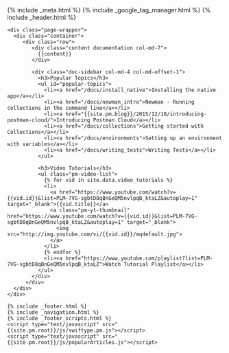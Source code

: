 <!DOCTYPE html>
<html lang="en">
{% include _meta.html %}
  <body class="<%= current.source %> regular">
    {% include _google_tag_manager.html %}
    {% include _header.html %}

    <div class="page-wrapper">
      <div class="container">
         <div class="row">
            <div class="content documentation col-md-7">
              {{content}}
            </div>

            <div class="doc-sidebar col-md-4 col-md-offset-1">
              <h3>Popular Topics</h3>
              <ul id="popular-topics">
                <li><a href="/docs/install_native">Installing the native app</a></li>
                <li><a href="/docs/newman_intro">Newman - Running collections in the command line</a></li>
                <li><a href="{{site.pm.blog}}/2015/12/10/introducing-postman-cloud/">Introducing Postman Cloud</a></li>
                <li><a href="/docs/collections">Getting started with Collections</a></li>
                <li><a href="/docs/environments">Setting up an environment with variables</a></li>
                <li><a href="/docs/writing_tests">Writing Tests</a></li>
              </ul>

              <h3>Video Tutorials</h3>
              <ul class="pm-video-list">
                {% for vid in site.data.video_tutorials %}
                <li>
                  <a href="https://www.youtube.com/watch?v={{vid.id}}&list=PLM-7VG-sgbtD8qBnGeQM5nvlpqB_ktaLZ&autoplay=1" target="_blank">{{vid.title}}</a>
                  <a class="pm-yt-thumbnail" href="https://www.youtube.com/watch?v={{vid.id}}&list=PLM-7VG-sgbtD8qBnGeQM5nvlpqB_ktaLZ&autoplay=1" target="_blank">
                    <img src="http://img.youtube.com/vi/{{vid.id}}/mqdefault.jpg">
                  </a>
                </li>
                {% endfor %}
                <li><a href="https://www.youtube.com/playlist?list=PLM-7VG-sgbtD8qBnGeQM5nvlpqB_ktaLZ">Watch Tutorial Playlist</a></li>
              </ul>
            </div>
          </div>
      </div>
    </div>

    {% include _footer.html %}
    {% include _navigation.html %}
    {% include _footer_scripts.html %}
    <script type="text/javascript" src="{{site.pm.root}}/js/swiftype.pm.js"></script>
    <script type="text/javascript" src="{{site.pm.root}}/js/popularArticles.js"></script>
  </body>
</html>
